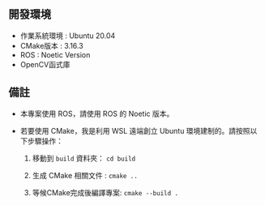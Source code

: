 ## **開發環境**

* 作業系統環境 : Ubuntu 20.04
* CMake版本 : 3.16.3
* ROS : Noetic Version
* OpenCV函式庫

## **備註**

* 本專案使用 ROS，請使用 ROS 的 Noetic 版本。
* 若要使用 CMake，我是利用 WSL 遠端創立 Ubuntu 環境建制的。請按照以下步驟操作：

	1. 移動到 `build` 資料夾：
	``` cd build ```
	
	2. 生成 CMake 相關文件 :
	``` cmake .. ```
	
	3. 等候CMake完成後編譯專案:
	```cmake --build .```